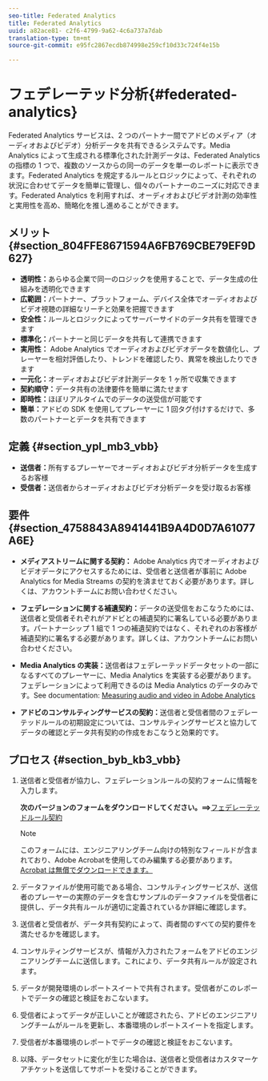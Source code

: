 ```yaml
---
seo-title: Federated Analytics
title: Federated Analytics
uuid: a82ace81- c2f6-4799-9a62-4c6a737a7dab
translation-type: tm+mt
source-git-commit: e95fc2867ecdb874998e259cf10d33c724f4e15b

---
```



# フェデレーテッド分析{#federated-analytics}

Federated Analytics サービスは、2 つのパートナー間でアドビのメディア（オーディオおよびビデオ）分析データを共有できるシステムです。Media Analytics によって生成される標準化された計測データは、Federated Analytics の指標の 1 つで、複数のソースからの同一のデータを単一のレポートに表示できます。Federated Analytics を規定するルールとロジックによって、それぞれの状況に合わせてデータを簡単に管理し、個々のパートナーのニーズに対応できます。Federated Analytics を利用すれば、オーディオおよびビデオ計測の効率性と実用性を高め、簡略化を推し進めることができます。

## メリット {#section_804FFE8671594A6FB769CBE79EF9D627}

* **透明性：**&#x200B;あらゆる企業で同一のロジックを使用することで、データ生成の仕組みを透明化できます
* **広範囲：**&#x200B;パートナー、プラットフォーム、デバイス全体でオーディオおよびビデオ視聴の詳細なリーチと効果を把握できます
* **安全性：**&#x200B;ルールとロジックによってサーバーサイドのデータ共有を管理できます
* **標準化：**&#x200B;パートナーと同じデータを共有して連携できます
* **実用性：** Adobe Analytics でオーディオおよびビデオデータを数値化し、プレーヤーを相対評価したり、トレンドを確認したり、異常を検出したりできます
* **一元化：**&#x200B;オーディオおよびビデオ計測データを 1 ヶ所で収集できます
* **契約順守：**&#x200B;データ共有の法律要件を簡単に満たせます
* **即時性：**&#x200B;ほぼリアルタイムでのデータの送受信が可能です
* **簡単：**&#x200B;アドビの SDK を使用してプレーヤーに 1 回タグ付けするだけで、多数のパートナーとデータを共有できます

## 定義 {#section_ypl_mb3_vbb}

* **送信者：**&#x200B;所有するプレーヤーでオーディオおよびビデオ分析データを生成するお客様
* **受信者：**&#x200B;送信者からオーディオおよびビデオ分析データを受け取るお客様

## 要件 {#section_4758843A8941441B9A4D0D7A61077A6E}

* **メディアストリームに関する契約：** Adobe Analytics 内でオーディオおよびビデオデータにアクセスするためには、受信者と送信者が事前に Adobe Analytics for Media Streams の契約を済ませておく必要があります。詳しくは、アカウントチームにお問い合わせください。
* **フェデレーションに関する補遺契約：**&#x200B;データの送受信をおこなうためには、送信者と受信者それぞれがアドビとの補遺契約に署名している必要があります。パートナーシップ 1 組で 1 つの補遺契約ではなく、それぞれのお客様が補遺契約に署名する必要があります。詳しくは、アカウントチームにお問い合わせください。
* **Media Analytics の実装：**&#x200B;送信者はフェデレーテッドデータセットの一部になるすべてのプレーヤーに、Media Analytics を実装する必要があります。フェデレーションによって利用できるのは Media Analytics のデータのみです。See documentation: [Measuring audio and video in Adobe Analytics](media-overview.md)

* **アドビのコンサルティングサービスの契約：**&#x200B;送信者と受信者間のフェデレーテッドルールの初期設定については、コンサルティングサービスと協力してデータの確認とデータ共有契約の作成をおこなうと効果的です。

## プロセス {#section_byb_kb3_vbb}

1. 送信者と受信者が協力し、フェデレーションルールの契約フォームに情報を入力します。

   **次のバージョンのフォームをダウンロードしてください。==&gt;**[フェデレーテッドルール契約](/help/federated_analytics_form.pdf)

   >[!NOTE]
   >
   >このフォームには、エンジニアリングチーム向けの特別なフィールドが含まれており、Adobe Acrobatを使用してのみ編集する必要があります。[Acrobat は無償でダウンロードできます。](https://get.adobe.com/reader/)

1. データファイルが使用可能である場合、コンサルティングサービスが、送信者のプレーヤーの実際のデータを含むサンプルのデータファイルを受信者に提供し、データ共有ルールが適切に定義されているか詳細に確認します。
1. 送信者と受信者が、データ共有契約によって、両者間のすべての契約要件を満たせるかを確認します。
1. コンサルティングサービスが、情報が入力されたフォームをアドビのエンジニアリングチームに送信します。これにより、データ共有ルールが設定されます。
1. データが開発環境のレポートスイートで共有されます。受信者がこのレポートでデータの確認と検証をおこないます。
1. 受信者によってデータが正しいことが確認されたら、アドビのエンジニアリングチームがルールを更新し、本番環境のレポートスイートを指定します。
1. 受信者が本番環境のレポートでデータの確認と検証をおこないます。
1. 以降、データセットに変化が生じた場合は、送信者と受信者はカスタマーケアチケットを送信してサポートを受けることができます。

